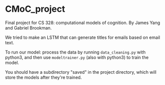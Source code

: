 # CMoC_project

Final project for CS 328: computational models of cognition. By James Yang and Gabriel Brookman.

We tried to make an LSTM that can generate titles for emails based on email text.

To run our model: process the data by running `data_cleaning.py` with python3, and then use `modeltrainer.py` (also with python3) to train the model.

You should have a subdirectory "saved" in the project directory, which will store the models after they're trained.
